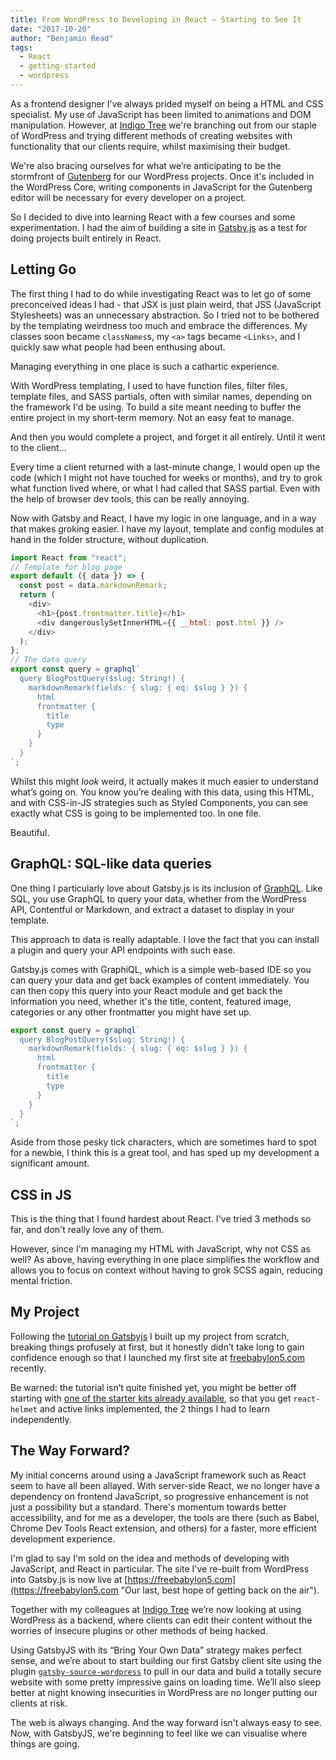 ```yaml
---
title: From WordPress to Developing in React — Starting to See It
date: "2017-10-20"
author: "Benjamin Read"
tags:
  - React
  - getting-started
  - wordpress
---
```

As a frontend designer I've always prided myself on being a HTML and CSS specialist. My use of JavaScript has been limited to animations and DOM manipulation. However, at [Indigo Tree](https://indigotree.co.uk "Indigo Tree: We Build Awesome Websites") we're branching out from our staple of WordPress and trying different methods of creating websites with functionality that our clients require, whilst maximising their budget.

We're also bracing ourselves for what we’re anticipating to be the stormfront of [Gutenberg](https://wordpress.org/plugins/gutenberg/ "Gutenberg Wordpress plugins") for our WordPress projects. Once it's included in the WordPress Core, writing components in JavaScript for the Gutenberg editor will be necessary for every developer on a project.

So I decided to dive into learning React with a few courses and some experimentation. I had the aim of building a site in [Gatsby.js](/ "Blazing-fast static site generator for React") as a test for doing projects built entirely in React.

## Letting Go

The first thing I had to do while investigating React was to let go of some preconceived ideas I had - that JSX is just plain weird, that JSS (JavaScript Stylesheets) was an unnecessary abstraction. So I tried not to be bothered by the templating weirdness too much and embrace the differences. My classes soon became `classNames`s, my `<a>` tags became `<Links>`, and I quickly saw what people had been enthusing about.

Managing everything in one place is such a cathartic experience.

With WordPress templating, I used to have function files, filter files, template files, and SASS partials, often with similar names, depending on the framework I'd be using. To build a site meant needing to buffer the entire project in my short-term memory. Not an easy feat to manage.

And then you would complete a project, and forget it all entirely. Until it went to the client...

Every time a client returned with a last-minute change, I would open up the code (which I might not have touched for weeks or months), and try to grok what function lived where, or what I had called that SASS partial. Even with the help of browser dev tools, this can be really annoying.

Now with Gatsby and React, I have my logic in one language, and in a way that makes groking easier. I have my layout, template and config modules at hand in the folder structure, without duplication.

```js
import React from "react";
// Template for blog page
export default ({ data }) => {
  const post = data.markdownRemark;
  return (
    <div>
      <h1>{post.frontmatter.title}</h1>
      <div dangerouslySetInnerHTML={{ __html: post.html }} />
    </div>
  );
};
// The data query
export const query = graphql`
  query BlogPostQuery($slug: String!) {
    markdownRemark(fields: { slug: { eq: $slug } }) {
      html
      frontmatter {
        title
        type
      }
    }
  }
`;
```

Whilst this might *look* weird, it actually makes it much easier to understand what’s going on. You know you’re dealing with this data, using this HTML, and with CSS-in-JS strategies such as Styled Components, you can see exactly what CSS is going to be implemented too. In one file.

Beautiful.

## GraphQL: SQL-like data queries

One thing I particularly love about Gatsby.js is its inclusion of [GraphQL](http://graphql.org/ "A query language for your API"). Like SQL, you use GraphQL to query your data, whether from the WordPress API, Contentful or Markdown, and extract a dataset to display in your template.

This approach to data is really adaptable. I love the fact that you can install a plugin and query your API endpoints with such ease.

Gatsby.js comes with GraphiQL, which is a simple web-based IDE so you can query your data and get back examples of content immediately. You can then copy this query into your React module and get back the information you need, whether it's the title, content, featured image, categories or any other frontmatter you might have set up.

```js
export const query = graphql`
  query BlogPostQuery($slug: String!) {
    markdownRemark(fields: { slug: { eq: $slug } }) {
      html
      frontmatter {
        title
        type
      }
    }
  }
`;
```

Aside from those pesky tick characters, which are sometimes hard to spot for a newbie, I think this is a great tool, and has sped up my development a significant amount.

## CSS in JS

This is the thing that I found hardest about React. I've tried 3 methods so far, and don't really love any of them.

However, since I'm managing my HTML with JavaScript, why not CSS as well? As above, having everything in one place simplifies the workflow and allows you to focus on context without having to grok SCSS again, reducing mental friction.

## My Project

Following the [tutorial on Gatsbyjs](/tutorial/) I built up my project from scratch, breaking things profusely at first, but it honestly didn’t take long to gain confidence enough so that I launched my first site at [freebabylon5.com](https://freebabylon5.com "Our last, best hope of getting back on the air") recently.

Be warned: the tutorial isn’t quite finished yet, you might be better off starting with [one of the starter kits already available](/docs/gatsby-starters/), so that you get `react-helmet` and active links implemented, the 2 things I had to learn independently.

## The Way Forward?

My initial concerns around using a JavaScript framework such as React seem to have all been allayed. With server-side React, we no longer have a dependency on frontend JavaScript, so progressive enhancement is not just a possibility but a standard. There's momentum towards better accessibility, and for me as a developer, the tools are there (such as Babel, Chrome Dev Tools React extension, and others) for a faster, more efficient development experience.

I'm glad to say I'm sold on the idea and methods of developing with JavaScript, and React in particular. The site I've re-built from WordPress into Gatsby.js is now live at [https://freebabylon5.com](https://freebabylon5.com "Our last, best hope of getting back on the air").

Together with my colleagues at [Indigo Tree](https://indigotree.co.uk "Indigo Tree: We Build Awesome Websites") we’re now looking at using WordPress as a backend, where clients can edit their content without the worries of insecure plugins or other methods of being hacked.

Using GatsbyJS with its “Bring Your Own Data” strategy makes perfect sense, and we’re about to start building our first Gatsby client site using the plugin [`gatsby-source-wordpress`](/packages/gatsby-source-wordpress/ "WordPress content into Gatsby") to pull in our data and build a totally secure website with some pretty impressive gains on loading time. We’ll also sleep better at night knowing insecurities in WordPress are no longer putting our clients at risk.

The web is always changing. And the way forward isn't always easy to see. Now, with GatsbyJS, we're beginning to feel like we can visualise where things are going.